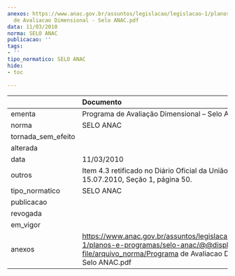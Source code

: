 ```yaml
---
anexos: https://www.anac.gov.br/assuntos/legislacao/legislacao-1/planos-e-programas/selo-anac/@@display-file/arquivo_norma/Programa
  de Avaliacao Dimensional - Selo ANAC.pdf
data: 11/03/2010
norma: SELO ANAC
publicacao: ''
tags:
- ''
tipo_normatico: SELO ANAC
hide: 
- toc 
 
---
```


|                    | Documento                                                                                                                                                            |
|:-------------------|:---------------------------------------------------------------------------------------------------------------------------------------------------------------------|
| ementa             | Programa de Avaliação Dimensional – Selo ANAC.                                                                                                                       |
| norma              | SELO ANAC                                                                                                                                                            |
| tornada_sem_efeito |                                                                                                                                                                      |
| alterada           |                                                                                                                                                                      |
| data               | 11/03/2010                                                                                                                                                           |
| outros             | Item 4.3 retificado no Diário Oficial da União de 15.07.2010, Seção 1, página 50.                                                                                    |
| tipo_normatico     | SELO ANAC                                                                                                                                                            |
| publicacao         |                                                                                                                                                                      |
| revogada           |                                                                                                                                                                      |
| em_vigor           |                                                                                                                                                                      |
| anexos             | https://www.anac.gov.br/assuntos/legislacao/legislacao-1/planos-e-programas/selo-anac/@@display-file/arquivo_norma/Programa de Avaliacao Dimensional - Selo ANAC.pdf |